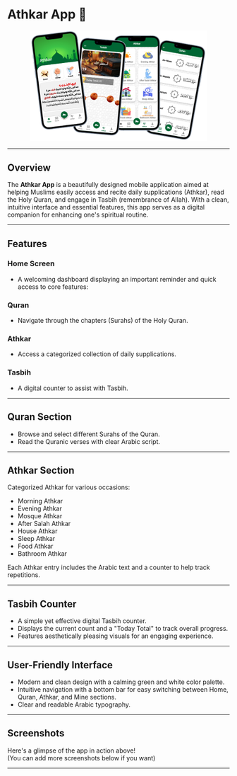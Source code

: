 # Athkar App 🤲

<p align="center">
  <img src="athkar/athkar4screens.png" alt="Athkar App Screenshots" width="400" />
</p>

---

## Overview

The **Athkar App** is a beautifully designed mobile application aimed at helping Muslims easily access and recite daily supplications (Athkar), read the Holy Quran, and engage in Tasbih (remembrance of Allah). With a clean, intuitive interface and essential features, this app serves as a digital companion for enhancing one's spiritual routine.

---

## Features

### Home Screen
- A welcoming dashboard displaying an important reminder and quick access to core features:

### Quran
- Navigate through the chapters (Surahs) of the Holy Quran.

### Athkar
- Access a categorized collection of daily supplications.

### Tasbih
- A digital counter to assist with Tasbih.

---

## Quran Section
- Browse and select different Surahs of the Quran.
- Read the Quranic verses with clear Arabic script.

---

## Athkar Section
Categorized Athkar for various occasions:
- Morning Athkar
- Evening Athkar
- Mosque Athkar
- After Salah Athkar
- House Athkar
- Sleep Athkar
- Food Athkar
- Bathroom Athkar

Each Athkar entry includes the Arabic text and a counter to help track repetitions.

---

## Tasbih Counter
- A simple yet effective digital Tasbih counter.
- Displays the current count and a "Today Total" to track overall progress.
- Features aesthetically pleasing visuals for an engaging experience.

---

## User-Friendly Interface
- Modern and clean design with a calming green and white color palette.
- Intuitive navigation with a bottom bar for easy switching between Home, Quran, Athkar, and Mine sections.
- Clear and readable Arabic typography.

---

## Screenshots
Here's a glimpse of the app in action above!  
(You can add more screenshots below if you want)

---


